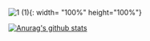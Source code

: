 

![1 (1)](https://user-images.githubusercontent.com/68409293/89877343-ef38b780-dbfa-11ea-9da8-470d84532357.gif){: width= "100%" height="100%"}











[![Anurag's github stats](https://github-readme-stats.vercel.app/api?username=wonhoelee&theme=radical)](https://github.com/anuraghazra/github-readme-stats)

